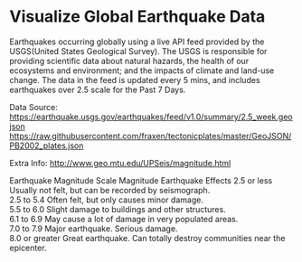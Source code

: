 # Visualize Global Earthquake Data
Earthquakes occurring globally using a live API feed provided by the USGS(United States Geological Survey). The USGS is responsible for providing scientific data about natural hazards, the health of our ecosystems and environment; and the impacts of climate and land-use change. The data in the feed is updated every 5 mins, and includes earthquakes over 2.5 scale for the Past 7 Days. 

Data Source:
https://earthquake.usgs.gov/earthquakes/feed/v1.0/summary/2.5_week.geojson
https://raw.githubusercontent.com/fraxen/tectonicplates/master/GeoJSON/PB2002_plates.json 

Extra Info:
http://www.geo.mtu.edu/UPSeis/magnitude.html

Earthquake Magnitude Scale
Magnitude	        Earthquake Effects
2.5 or less	        Usually not felt, but can be recorded by seismograph.	
2.5 to 5.4	        Often felt, but only causes minor damage.	
5.5 to 6.0	        Slight damage to buildings and other structures.	
6.1 to 6.9	        May cause a lot of damage in very populated areas.	
7.0 to 7.9	        Major earthquake. Serious damage.	
8.0 or greater	    Great earthquake. Can totally destroy communities near the epicenter.
